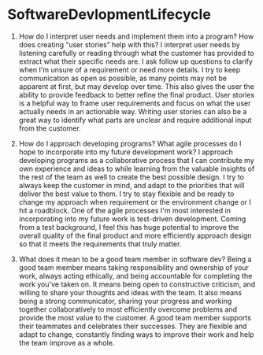 # SoftwareDevlopmentLifecycle

1) How do I interpret user needs and implement them into a program? How does creating “user stories” help with this?
I interpret user needs by listening carefully or reading through what the customer has provided to extract what their specific needs are. I ask follow up questions to clarify when I'm unsure of a requirement or need more details. I try to keep communication as open as possible, as many points may not be apparent at first, but may develop over time. This also gives the user the ability to provide feedback to better refine the final product. User stories is a helpful way to frame user requirements and focus on what the user actually needs in an actionable way. Writing user stories can also be a great way to identify what parts are unclear and require additional input from the customer.

3) How do I approach developing programs? What agile processes do I hope to incorporate into my future development work?
I approach developing programs as a collaborative process that I can contribute my own experience and ideas to while learning from the valuable insights of the rest of the team as well to create the best possible design. I try to always keep the customer in mind, and adapt to the priorities that will deliver the best value to them. I try to stay flexible and be ready to change my approach when requirement or the environment change or I hit a roadblock. One of the agile processes I'm most interested in incorporating into my future work is test-driven development. Coming from a test background, I feel this has huge potential to improve the overall quality of the final product and more efficiently approach design so that it meets the requirements that truly matter.

4) What does it mean to be a good team member in software dev?
Being a good team member means taking responsibility and ownership of your work, always acting ethically, and being accountable for completing the work you've taken on. It means being open to constructive criticism, and willing to share your thoughts and ideas with the team. It also means being a strong communicator, sharing your progress and working together collaboratively to most efficiently overcome problems and provide the most value to the customer. A good team member supports their teammates and celebrates their successes. They are flexible and adapt to change, constantly finding ways to improve their work and help the team improve as a whole.
